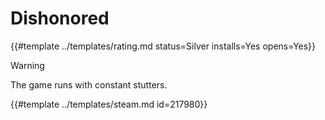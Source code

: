 # Dishonored
<!-- script:Aliases [] -->

{{#template ../templates/rating.md status=Silver installs=Yes opens=Yes}}

> [!WARNING]
> The game runs with constant stutters.

{{#template ../templates/steam.md id=217980}}
